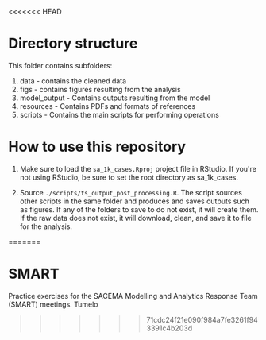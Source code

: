 <<<<<<< HEAD
# Directory structure
This folder contains subfolders:
1. data - contains the cleaned data  
2. figs - contains figures resulting from the analysis
3. model_output - Contains outputs resulting from the model
4. resources - Contains PDFs and formats of references
5. scripts - Contains the main scripts for performing operations

# How to use this repository
1. Make sure to load the 
`sa_1k_cases.Rproj` project file in RStudio. If you're not using 
RStudio, be sure to set the root directory as sa_1k_cases.

2. Source `./scripts/ts_output_post_processing.R`. The script sources
other scripts in the same folder and produces and saves outputs such
as figures. If any of the folders to save to do not exist, it will create them.
If the raw data does not exist, it will download, clean, and save it to file for the analysis.

=======
# SMART
Practice exercises for the SACEMA Modelling and Analytics Response Team (SMART) meetings.
Tumelo
>>>>>>> 71cdc24f21e090f984a7fe3261f943391c4b203d
